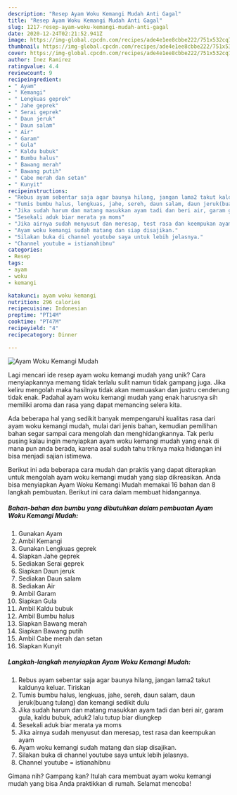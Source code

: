 ```yaml
---
description: "Resep Ayam Woku Kemangi Mudah Anti Gagal"
title: "Resep Ayam Woku Kemangi Mudah Anti Gagal"
slug: 1217-resep-ayam-woku-kemangi-mudah-anti-gagal
date: 2020-12-24T02:21:52.941Z
image: https://img-global.cpcdn.com/recipes/ade4e1ee8cbbe222/751x532cq70/ayam-woku-kemangi-mudah-foto-resep-utama.jpg
thumbnail: https://img-global.cpcdn.com/recipes/ade4e1ee8cbbe222/751x532cq70/ayam-woku-kemangi-mudah-foto-resep-utama.jpg
cover: https://img-global.cpcdn.com/recipes/ade4e1ee8cbbe222/751x532cq70/ayam-woku-kemangi-mudah-foto-resep-utama.jpg
author: Inez Ramirez
ratingvalue: 4.4
reviewcount: 9
recipeingredient:
- " Ayam"
- " Kemangi"
- " Lengkuas geprek"
- " Jahe geprek"
- " Serai geprek"
- " Daun jeruk"
- " Daun salam"
- " Air"
- " Garam"
- " Gula"
- " Kaldu bubuk"
- " Bumbu halus"
- " Bawang merah"
- " Bawang putih"
- " Cabe merah dan setan"
- " Kunyit"
recipeinstructions:
- "Rebus ayam sebentar saja agar baunya hilang, jangan lama2 takut kaldunya keluar. Tiriskan"
- "Tumis bumbu halus, lengkuas, jahe, sereh, daun salam, daun jeruk(buang tulang) dan kemangi sedikit dulu"
- "Jika sudah harum dan matang masukkan ayam tadi dan beri air, garam gula, kaldu bubuk, aduk2 lalu tutup biar diungkep"
- "Sesekali aduk biar merata ya moms"
- "Jika airnya sudah menyusut dan meresap, test rasa dan keempukan ayam"
- "Ayam woku kemangi sudah matang dan siap disajikan."
- "Silakan buka di channel youtube saya untuk lebih jelasnya."
- "Channel youtube = istianahibnu"
categories:
- Resep
tags:
- ayam
- woku
- kemangi

katakunci: ayam woku kemangi 
nutrition: 296 calories
recipecuisine: Indonesian
preptime: "PT14M"
cooktime: "PT47M"
recipeyield: "4"
recipecategory: Dinner

---
```



![Ayam Woku Kemangi Mudah](https://img-global.cpcdn.com/recipes/ade4e1ee8cbbe222/751x532cq70/ayam-woku-kemangi-mudah-foto-resep-utama.jpg)

Lagi mencari ide resep ayam woku kemangi mudah yang unik? Cara menyiapkannya memang tidak terlalu sulit namun tidak gampang juga. Jika keliru mengolah maka hasilnya tidak akan memuaskan dan justru cenderung tidak enak. Padahal ayam woku kemangi mudah yang enak harusnya sih memiliki aroma dan rasa yang dapat memancing selera kita.



Ada beberapa hal yang sedikit banyak mempengaruhi kualitas rasa dari ayam woku kemangi mudah, mulai dari jenis bahan, kemudian pemilihan bahan segar sampai cara mengolah dan menghidangkannya. Tak perlu pusing kalau ingin menyiapkan ayam woku kemangi mudah yang enak di mana pun anda berada, karena asal sudah tahu triknya maka hidangan ini bisa menjadi sajian istimewa.


Berikut ini ada beberapa cara mudah dan praktis yang dapat diterapkan untuk mengolah ayam woku kemangi mudah yang siap dikreasikan. Anda bisa menyiapkan Ayam Woku Kemangi Mudah memakai 16 bahan dan 8 langkah pembuatan. Berikut ini cara dalam membuat hidangannya.

<!--inarticleads1-->

##### Bahan-bahan dan bumbu yang dibutuhkan dalam pembuatan Ayam Woku Kemangi Mudah:

1. Gunakan  Ayam
1. Ambil  Kemangi
1. Gunakan  Lengkuas geprek
1. Siapkan  Jahe geprek
1. Sediakan  Serai geprek
1. Siapkan  Daun jeruk
1. Sediakan  Daun salam
1. Sediakan  Air
1. Ambil  Garam
1. Siapkan  Gula
1. Ambil  Kaldu bubuk
1. Ambil  Bumbu halus
1. Siapkan  Bawang merah
1. Siapkan  Bawang putih
1. Ambil  Cabe merah dan setan
1. Siapkan  Kunyit




<!--inarticleads2-->

##### Langkah-langkah menyiapkan Ayam Woku Kemangi Mudah:

1. Rebus ayam sebentar saja agar baunya hilang, jangan lama2 takut kaldunya keluar. Tiriskan
1. Tumis bumbu halus, lengkuas, jahe, sereh, daun salam, daun jeruk(buang tulang) dan kemangi sedikit dulu
1. Jika sudah harum dan matang masukkan ayam tadi dan beri air, garam gula, kaldu bubuk, aduk2 lalu tutup biar diungkep
1. Sesekali aduk biar merata ya moms
1. Jika airnya sudah menyusut dan meresap, test rasa dan keempukan ayam
1. Ayam woku kemangi sudah matang dan siap disajikan.
1. Silakan buka di channel youtube saya untuk lebih jelasnya.
1. Channel youtube = istianahibnu




Gimana nih? Gampang kan? Itulah cara membuat ayam woku kemangi mudah yang bisa Anda praktikkan di rumah. Selamat mencoba!
